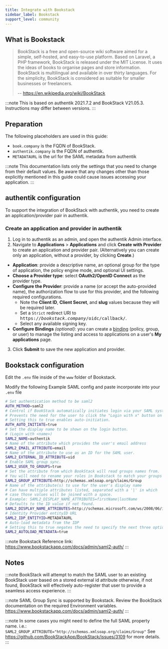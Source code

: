 ```yaml
---
title: Integrate with Bookstack
sidebar_label: Bookstack
support_level: community
---
```


## What is Bookstack

> BookStack is a free and open-source wiki software aimed for a simple, self-hosted, and easy-to-use platform. Based on Laravel, a PHP framework, BookStack is released under the MIT License. It uses the ideas of books to organise pages and store information. BookStack is multilingual and available in over thirty languages. For the simplicity, BookStack is considered as suitable for smaller businesses or freelancers.
>
> -- https://en.wikipedia.org/wiki/BookStack

:::note
This is based on authentik 2021.7.2 and BookStack V21.05.3. Instructions may differ between versions.
:::

## Preparation

The following placeholders are used in this guide:

- `book.company` is the FQDN of BookStack.
- `authentik.company` is the FQDN of authentik.
- `METADATAURL` is the url for the SAML metadata from authentik

:::note
This documentation lists only the settings that you need to change from their default values. Be aware that any changes other than those explicitly mentioned in this guide could cause issues accessing your application.
:::

## authentik configuration

To support the integration of BookStack with authentik, you need to create an application/provider pair in authentik.

### Create an application and provider in authentik

1. Log in to authentik as an admin, and open the authentik Admin interface.
2. Navigate to **Applications** > **Applications** and click **Create with Provider** to create an application and provider pair. (Alternatively you can create only an application, without a provider, by clicking **Create**.)

- **Application**: provide a descriptive name, an optional group for the type of application, the policy engine mode, and optional UI settings.
- **Choose a Provider type**: select **OAuth2/OpenID Connect** as the provider type.
- **Configure the Provider**: provide a name (or accept the auto-provided name), the authorization flow to use for this provider, and the following required configurations.
    - Note the **Client ID**, **Client Secret**, and **slug** values because they will be required later.
    - Set a `Strict` redirect URI to <kbd>https://<em>bookstack.company</em>/oidc/callback/</kbd>.
    - Select any available signing key.
- **Configure Bindings** _(optional)_: you can create a [binding](/docs/add-secure-apps/flows-stages/bindings/) (policy, group, or user) to manage the listing and access to applications on a user's **My applications** page.

3. Click **Submit** to save the new application and provider.

## Bookstack configuration

Edit the `.env` file inside of the `www` folder of Bookstack.

Modify the following Example SAML config and paste incorporate into your `.env` file

```bash
# Set authentication method to be saml2
AUTH_METHOD=saml2
# Control if BookStack automatically initiates login via your SAML system if it's the only authentication method.
# Prevents the need for the user to click the "Login with x" button on the login page.
# Setting this to true enables auto-initiation.
AUTH_AUTO_INITIATE=true
# Set the display name to be shown on the login button.
# (Login with <name>)
SAML2_NAME=authentik
# Name of the attribute which provides the user's email address
SAML2_EMAIL_ATTRIBUTE=email
# Name of the attribute to use as an ID for the SAML user.
SAML2_EXTERNAL_ID_ATTRIBUTE=uid
# Enable SAML group sync.
SAML2_USER_TO_GROUPS=true
# Set the attribute from which BookStack will read groups names from.
# You will need to rename your roles in Bookstack to match your groups in authentik.
SAML2_GROUP_ATTRIBUTE=http://schemas.xmlsoap.org/claims/Group
# Name of the attribute(s) to use for the user's display name
# Can have multiple attributes listed, separated with a '|' in which
# case those values will be joined with a space.
# Example: SAML2_DISPLAY_NAME_ATTRIBUTES=firstName|lastName
# Defaults to the ID value if not found.
SAML2_DISPLAY_NAME_ATTRIBUTES=http://schemas.microsoft.com/ws/2008/06/identity/claims/windowsaccountname
# Identity Provider entityID URL
SAML2_IDP_ENTITYID=METADATAURL
# Auto-load metadata from the IDP
# Setting this to true negates the need to specify the next three options
SAML2_AUTOLOAD_METADATA=true

```

:::note
Bookstack Reference link: https://www.bookstackapp.com/docs/admin/saml2-auth/
:::

## Notes

:::note
BookStack will attempt to match the SAML user to an existing BookStack user based on a stored external id attribute otherwise, if not found, BookStack will effectively auto-register that user to provide a seamless access experience.
:::

:::note
SAML Group Sync is supported by Bookstack. Review the BookStack documentation on the required Environment variables. https://www.bookstackapp.com/docs/admin/saml2-auth/
:::

:::note
In some cases you might need to define the full SAML property name.
i.e.: `SAML2_GROUP_ATTRIBUTE="http://schemas.xmlsoap.org/claims/Group"`
See https://github.com/BookStackApp/BookStack/issues/3109 for more details.
:::
